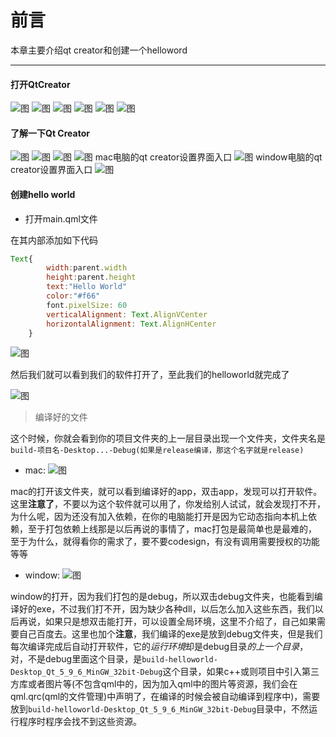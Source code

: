 # 前言
本章主要介绍qt creator和创建一个helloword

----

#### 打开QtCreator

![图](../../image/detail/create.png)
![图](../../image/detail/create0.png)
![图](../../image/detail/create1.png)
![图](../../image/detail/create2.png)
![图](../../image/detail/create3.png)
![图](../../image/detail/create4.png)

#### 了解一下Qt Creator

![图](../../image/detail/qtcreator2.png)
![图](../../image/detail/qtcreator.png)
![图](../../image/detail/qtcreator0.png)
![图](../../image/detail/qtcreator1.png)
mac电脑的qt creator设置界面入口
![图](../../image/detail/qtcreator3.png)
window电脑的qt creator设置界面入口
![图](../../image/detail/qtcreator4.png)

#### 创建hello world

* 打开main.qml文件

在其内部添加如下代码

```javascript
Text{
        width:parent.width 
        height:parent.height
        text:"Hello World"
        color:"#f66"
        font.pixelSize: 60
        verticalAlignment: Text.AlignVCenter
        horizontalAlignment: Text.AlignHCenter
    }
```

![图](../../image/detail/helloworld.png)

然后我们就可以看到我们的软件打开了，至此我们的helloworld就完成了

![图](../../image/detail/helloworld0.png)

> 编译好的文件

这个时候，你就会看到你的项目文件夹的上一层目录出现一个文件夹，文件夹名是`build-项目名-Desktop...-Debug(如果是release编译，那这个名字就是release)`

* mac:
![图](../../image/detail/wenjian.png)

mac的打开该文件夹，就可以看到编译好的app，双击app，发现可以打开软件。这里**注意了**，不要以为这个软件就可以用了，你发给别人试试，就会发现打不开，为什么呢，因为还没有加入依赖，在你的电脑能打开是因为它动态指向本机上依赖，至于打包依赖上线那是以后再说的事情了，mac打包是最简单也是最难的，至于为什么，就得看你的需求了，要不要codesign，有没有调用需要授权的功能等等

* window:
![图](../../image/detail/wenjian0.png)

window的打开，因为我们打包的是debug，所以双击debug文件夹，也能看到编译好的exe，不过我们打不开，因为缺少各种dll，以后怎么加入这些东西，我们以后再说，如果只是想双击能打开，可以设置全局环境，这里不介绍了，自己如果需要自己百度去。这里也加个**注意**，我们编译的exe是放到debug文件夹，但是我们每次编译完成后自动打开软件，它的*运行环境*却是debug目录*的上一个目录*，对，不是debug里面这个目录，是`build-helloworld-Desktop_Qt_5_9_6_MinGW_32bit-Debug`这个目录，如果c++或则项目中引入第三方库或者图片等(不包含qml中的，因为加入qml中的图片等资源，我们会在qml.qrc(qml的文件管理)中声明了，在编译的时候会被自动编译到程序中)，需要放到`build-helloworld-Desktop_Qt_5_9_6_MinGW_32bit-Debug`目录中，不然运行程序时程序会找不到这些资源。
